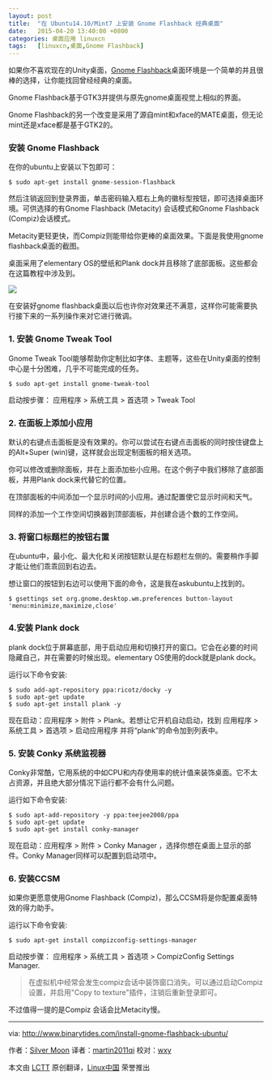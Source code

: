 ```yaml
---
layout: post
title:	"在 Ubuntu14.10/Mint7 上安装 Gnome Flashback 经典桌面"
date:	2015-04-20 13:40:00 +0800 
categories:	桌面应用 linuxcn 
tags:	[linuxcn,桌面,Gnome Flashback]
---
```



如果你不喜欢现在的Unity桌面，[Gnome Flashback](https://wiki.gnome.org/action/show/Projects/GnomeFlashback?action=show&redirect=GnomeFlashback)桌面环境是一个简单的并且很棒的选择，让你能找回曾经经典的桌面。


Gnome Flashback基于GTK3并提供与原先gnome桌面视觉上相似的界面。


Gnome Flashback的另一个改变是采用了源自mint和xface的MATE桌面，但无论mint还是xface都是基于GTK2的。


### 安装 Gnome Flashback


在你的ubuntu上安装以下包即可：



```
$ sudo apt-get install gnome-session-flashback

```

然后注销返回到登录界面，单击密码输入框右上角的徽标型按钮，即可选择桌面环境。可供选择的有Gnome Flashback (Metacity) 会话模式和Gnome Flashback (Compiz)会话模式。


Metacity更轻更快，而Compiz则能带给你更棒的桌面效果。下面是我使用gnome flashback桌面的截图。


桌面采用了elementary OS的壁纸和Plank dock并且移除了底部面板。这些都会在这篇教程中涉及到。


![](/Asserts/Images//attachment/album/201504/20/134422exq411ycntc1rrv7.jpg)


在安装好gnome flashback桌面以后也许你对效果还不满意，这样你可能需要执行接下来的一系列操作来对它进行微调。


### 1. 安装 Gnome Tweak Tool


Gnome Tweak Tool能够帮助你定制比如字体、主题等，这些在Unity桌面的控制中心是十分困难，几乎不可能完成的任务。



```
$ sudo apt-get install gnome-tweak-tool

```

启动按步骤： 应用程序 > 系统工具 > 首选项 > Tweak Tool


### 2. 在面板上添加小应用


默认的右键点击面板是没有效果的。你可以尝试在右键点击面板的同时按住键盘上的Alt+Super (win)键，这样就会出现定制面板的相关选项。


你可以修改或删除面板，并在上面添加些小应用。在这个例子中我们移除了底部面板，并用Plank dock来代替它的位置。


在顶部面板的中间添加一个显示时间的小应用。通过配置使它显示时间和天气。


同样的添加一个工作空间切换器到顶部面板，并创建合适个数的工作空间。


### 3. 将窗口标题栏的按钮右置


在ubuntu中，最小化、最大化和关闭按钮默认是在标题栏左侧的。需要稍作手脚才能让他们乖乖回到右边去。


想让窗口的按钮到右边可以使用下面的命令，这是我在askubuntu上找到的。



```
$ gsettings set org.gnome.desktop.wm.preferences button-layout 'menu:minimize,maximize,close'

```

### 4.安装 Plank dock


plank dock位于屏幕底部，用于启动应用和切换打开的窗口。它会在必要的时间隐藏自己，并在需要的时候出现。elementary OS使用的dock就是plank dock。


运行以下命令安装:



```
$ sudo add-apt-repository ppa:ricotz/docky -y 
$ sudo apt-get update 
$ sudo apt-get install plank -y

```

现在启动：应用程序 > 附件 > Plank。若想让它开机自动启动，找到 应用程序 > 系统工具 > 首选项 > 启动应用程序 并将“plank”的命令加到列表中。


### 5. 安装 Conky 系统监视器


Conky非常酷，它用系统的中如CPU和内存使用率的统计值来装饰桌面。它不太占资源，并且绝大部分情况下运行都不会有什么问题。


运行如下命令安装:



```
$ sudo apt-add-repository -y ppa:teejee2008/ppa
$ sudo apt-get update
$ sudo apt-get install conky-manager

```

现在启动：应用程序 > 附件 > Conky Manager ，选择你想在桌面上显示的部件。Conky Manager同样可以配置到启动项中。


### 6. 安装CCSM


如果你更愿意使用Gnome Flashback (Compiz)，那么CCSM将是你配置桌面特效的得力助手。


运行以下命令安装:



```
$ sudo apt-get install compizconfig-settings-manager

```

启动按步骤： 应用程序 > 系统工具 > 首选项 > CompizConfig Settings Manager.



> 
> 在虚拟机中经常会发生compiz会话中装饰窗口消失。可以通过启动Compiz设置，并启用"Copy to texture"插件，注销后重新登录即可。
> 
> 
> 


不过值得一提的是Compiz 会话会比Metacity慢。




---


via: <http://www.binarytides.com/install-gnome-flashback-ubuntu/>


作者：[Silver Moon](https://plus.google.com/117145272367995638274/posts) 译者：[martin2011qi](https://github.com/martin2011qi) 校对：[wxy](https://github.com/wxy)


本文由 [LCTT](https://github.com/LCTT/TranslateProject) 原创翻译，[Linux中国](http://linux.cn/) 荣誉推出
